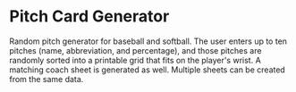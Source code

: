 # Pitch Card Generator
Random pitch generator for baseball and softball. The user enters up to ten pitches (name, abbreviation, and percentage), and those pitches are randomly sorted into a printable grid that fits on the player's wrist. A matching coach sheet is generated as well. Multiple sheets can be created from the same data.
